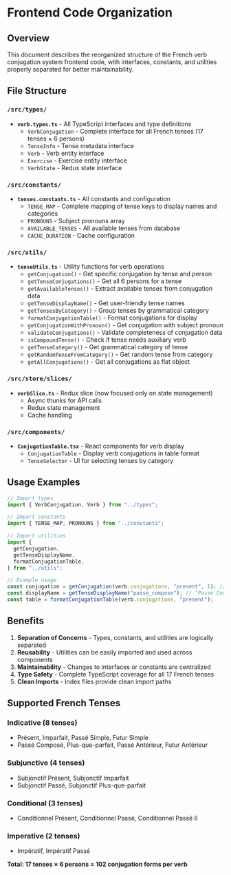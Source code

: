 # Frontend Code Organization

## Overview

This document describes the reorganized structure of the French verb conjugation system frontend code, with interfaces, constants, and utilities properly separated for better maintainability.

## File Structure

### `/src/types/`

- **`verb.types.ts`** - All TypeScript interfaces and type definitions
  - `VerbConjugation` - Complete interface for all French tenses (17 tenses × 6 persons)
  - `TenseInfo` - Tense metadata interface
  - `Verb` - Verb entity interface
  - `Exercise` - Exercise entity interface
  - `VerbState` - Redux state interface

### `/src/constants/`

- **`tenses.constants.ts`** - All constants and configuration
  - `TENSE_MAP` - Complete mapping of tense keys to display names and categories
  - `PRONOUNS` - Subject pronouns array
  - `AVAILABLE_TENSES` - All available tenses from database
  - `CACHE_DURATION` - Cache configuration

### `/src/utils/`

- **`tenseUtils.ts`** - Utility functions for verb operations
  - `getConjugation()` - Get specific conjugation by tense and person
  - `getTenseConjugations()` - Get all 6 persons for a tense
  - `getAvailableTenses()` - Extract available tenses from conjugation data
  - `getTenseDisplayName()` - Get user-friendly tense names
  - `getTensesByCategory()` - Group tenses by grammatical category
  - `formatConjugationTable()` - Format conjugations for display
  - `getConjugationWithPronoun()` - Get conjugation with subject pronoun
  - `validateConjugations()` - Validate completeness of conjugation data
  - `isCompoundTense()` - Check if tense needs auxiliary verb
  - `getTenseCategory()` - Get grammatical category of tense
  - `getRandomTenseFromCategory()` - Get random tense from category
  - `getAllConjugations()` - Get all conjugations as flat object

### `/src/store/slices/`

- **`verbSlice.ts`** - Redux slice (now focused only on state management)
  - Async thunks for API calls
  - Redux state management
  - Cache handling

### `/src/components/`

- **`ConjugationTable.tsx`** - React components for verb display
  - `ConjugationTable` - Display verb conjugations in table format
  - `TenseSelector` - UI for selecting tenses by category

## Usage Examples

```typescript
// Import types
import { VerbConjugation, Verb } from "../types";

// Import constants
import { TENSE_MAP, PRONOUNS } from "../constants";

// Import utilities
import {
  getConjugation,
  getTenseDisplayName,
  formatConjugationTable,
} from "../utils";

// Example usage
const conjugation = getConjugation(verb.conjugations, "present", 1); // "ai" for avoir
const displayName = getTenseDisplayName("passe_compose"); // "Passé Composé"
const table = formatConjugationTable(verb.conjugations, "present");
```

## Benefits

1. **Separation of Concerns** - Types, constants, and utilities are logically separated
2. **Reusability** - Utilities can be easily imported and used across components
3. **Maintainability** - Changes to interfaces or constants are centralized
4. **Type Safety** - Complete TypeScript coverage for all 17 French tenses
5. **Clean Imports** - Index files provide clean import paths

## Supported French Tenses

### Indicative (8 tenses)

- Présent, Imparfait, Passé Simple, Futur Simple
- Passé Composé, Plus-que-parfait, Passé Antérieur, Futur Antérieur

### Subjunctive (4 tenses)

- Subjonctif Présent, Subjonctif Imparfait
- Subjonctif Passé, Subjonctif Plus-que-parfait

### Conditional (3 tenses)

- Conditionnel Présent, Conditionnel Passé, Conditionnel Passé II

### Imperative (2 tenses)

- Impératif, Impératif Passé

**Total: 17 tenses × 6 persons = 102 conjugation forms per verb**
